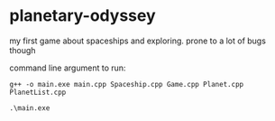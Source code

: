 # planetary-odyssey
my first game about spaceships and exploring. prone to a lot of bugs though

command line argument to run:

    g++ -o main.exe main.cpp Spaceship.cpp Game.cpp Planet.cpp PlanetList.cpp
    
    .\main.exe
    
